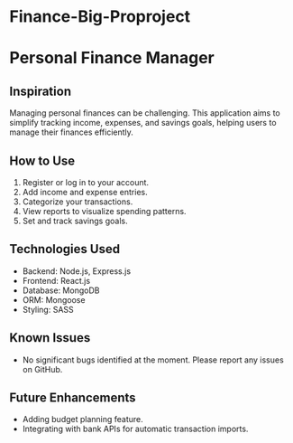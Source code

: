 # Finance-Big-Proproject
# Personal Finance Manager

## Inspiration
Managing personal finances can be challenging. This application aims to simplify tracking income, expenses, and savings goals, helping users to manage their finances efficiently.

## How to Use
1. Register or log in to your account.
2. Add income and expense entries.
3. Categorize your transactions.
4. View reports to visualize spending patterns.
5. Set and track savings goals.

## Technologies Used
- Backend: Node.js, Express.js
- Frontend: React.js
- Database: MongoDB
- ORM: Mongoose
- Styling: SASS

## Known Issues
- No significant bugs identified at the moment. Please report any issues on GitHub.

## Future Enhancements
- Adding budget planning feature.
- Integrating with bank APIs for automatic transaction imports.


